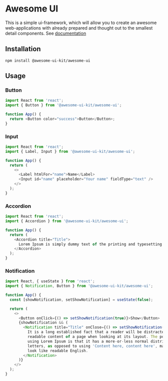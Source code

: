 # Awesome UI

This is a simple ui-framework, which will allow you to create an awesome web-applications with already prepared and thought out to the smallest detail components. See <a href="https://awesome-ui-kit.github.io/awesome-ui/?path=/story/documentation-introduction--page">documentation</a>

<h2>Installation</h2>

<code>npm install @awesome-ui-kit/awesome-ui</code>

<h2>Usage</h2>

<h3>Button</h3>

```javascript
import React from 'react';
import { Button } from '@awesome-ui-kit/awesome-ui';

function App() {
  return <Button color="success">Button</Button>;
}
```

<h3>Input</h3>

```javascript
import React from 'react';
import { Label, Input } from '@awesome-ui-kit/awesome-ui';

function App() {
  return (
    <>
      <Label htmlFor="name">Name</Label>
      <Input id="name" placeholder="Your name" fieldType="text" />
    </>
  );
}
```

<h3>Accordion</h3>

```javascript
import React from 'react';
import { Accordion } from '@awesome-ui-kit/awesome-ui';

function App() {
  return (
    <Accordion title="Title">
      Lorem Ipsum is simply dummy text of the printing and typesetting industry.
    </Accordion>
  );
}
```

<h3>Notification</h3>

```javascript
import React, { useState } from 'react';
import { Notification, Button } from '@awesome-ui-kit/awesome-ui';

function App() {
  const [showNotification, setShowNotification] = useState(false);

  return (
    <>
      <Button onClick={() => setShowNotification(true)}>Show</Button>
      {showNotification && (
        <Notification title="Title" onClose={() => setShowNotification(false)}>
          It is a long established fact that a reader will be distracted by the
          readable content of a page when looking at its layout. The point of
          using Lorem Ipsum is that it has a more-or-less normal distribution of
          letters, as opposed to using 'Content here, content here', making it
          look like readable English.
        </Notification>
      )}
    </>
  );
}
```
